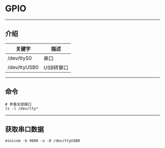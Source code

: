 # GPIO

---
## 介绍

| 关键字            | 描述        |
|----------------|-----------|
| /dev/ttyS0     | 串口        |
| /dev/ttyUSB0   | USB转窜口    |

---
## 命令

```shell
# 参看全部接口
ls -l /dev/tty*

```

---

## 获取串口数据

```shell
minicom -b 9600 -o -D /dev/ttyUSB0
```
